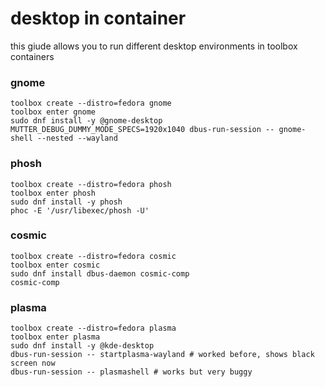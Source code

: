 # desktop in container

this giude allows you to run different desktop environments in toolbox containers

### gnome

```shell
toolbox create --distro=fedora gnome
toolbox enter gnome
sudo dnf install -y @gnome-desktop
MUTTER_DEBUG_DUMMY_MODE_SPECS=1920x1040 dbus-run-session -- gnome-shell --nested --wayland
```

### phosh

```shell
toolbox create --distro=fedora phosh
toolbox enter phosh
sudo dnf install -y phosh
phoc -E '/usr/libexec/phosh -U'
```

### cosmic

```shell
toolbox create --distro=fedora cosmic
toolbox enter cosmic
sudo dnf install dbus-daemon cosmic-comp
cosmic-comp
```

### plasma

```shell
toolbox create --distro=fedora plasma
toolbox enter plasma
sudo dnf install -y @kde-desktop
dbus-run-session -- startplasma-wayland # worked before, shows black screen now
dbus-run-session -- plasmashell # works but very buggy
```

